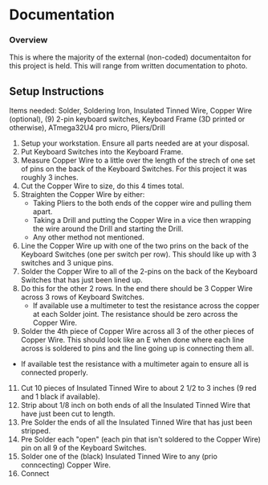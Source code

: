 # Documentation
### Overview
This is where the majority of the external (non-coded) documentaiton for this project is held. This will range from written documentation to photo.

## Setup Instructions
Items needed: Solder, Soldering Iron, Insulated Tinned Wire, Copper Wire (optional), (9) 2-pin keyboard switches, Keyboard Frame (3D printed or otherwise), ATmega32U4 pro micro, Pliers/Drill

1. Setup your workstation. Ensure all parts needed are at your disposal.
2. Put Keyboard Switches into the Keyboard Frame.
3. Measure Copper Wire to a little over the length of the strech of one set of pins on the back of the Keyboard Switches. For this project it was roughly 3 inches.
4. Cut the Copper Wire to size, do this 4 times total.
5. Straighten the Copper Wire by either:
   * Taking Pliers to the both ends of the copper wire and pulling them apart.
   * Taking a Drill and putting the Copper Wire in a vice then wrapping the wire around the Drill and starting the Drill.
   * Any other method not mentioned.
6. Line the Copper Wire up with one of the two prins on the back of the Keyboard Switches (one per switch per row). This should like up with 3 switches and 3 unique pins.
7. Solder the Copper Wire to all of the 2-pins on the back of the Keyboard Switches that has just been lined up.
8. Do this for the other 2 rows. In the end there should be 3 Copper Wire across 3 rows of Keyboard Switches.
   * If available use a multimeter to test the resistance across the copper at each Solder joint. The resistance should be zero across the Copper Wire.
10. Solder the 4th piece of Copper Wire across all 3 of the other pieces of Copper Wire. This should look like an E when done where each line across is soldered to pins and the line going up is connecting them all.
   * If available test the resistance with a multimeter again to ensure all is connected properly.
11. Cut 10 pieces of Insulated Tinned Wire to about 2 1/2 to 3 inches (9 red and 1 black if available).
12. Strip about 1/8 inch on both ends of all the Insulated Tinned Wire that have just been cut to length.
13. Pre Solder the ends of all the Insulated Tinned Wire that has just been stripped.
14. Pre Solder each "open" (each pin that isn't soldered to the Copper Wire) pin on all 9 of the Keyboard Switches.
15. Solder one of the (black) Insulated Tinned Wire to any (prio conncecting) Copper Wire.
16. Connect
